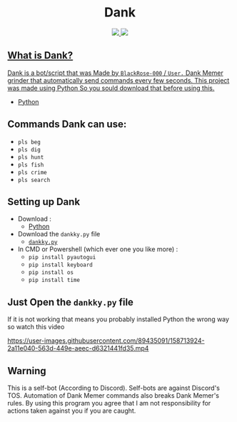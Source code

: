 <div align="center">
    <h1>Dank</h1>
    <a href="https://github.com/BlackRose-000/Dank-Memer-Bot/stargazers">
        <img src=https://img.shields.io/github/stars/BlackRose-000/Dank-Memer-Bot?style=for-the-badge&logo=Python&color=blue/>
    </a>
    <a href="https://github.com/didlly/BlackRose-000/Dank-Memer-Bot/members">
	<img src=https://img.shields.io/github/forks/BlackRose-000/Dank-Memer-Bot?style=for-the-badge&logo=Python&color=blue/>

</div>
  
## What is Dank?
  Dank is a bot/script that was Made by ```BlackRose-000``` / ```User.``` Dank Memer grinder that automatically send commands every few seconds. This project was made using Python So you sould download that before using this.
  - [Python](https://python.org/downloads)
## Commands Dank can use:
  - ``pls beg``
  - ``pls dig``
  - ``pls hunt``
  - ``pls fish``
  - ``pls crime``
  - ``pls search``
 
  ## Setting up Dank
  - Download :
      - [Python](https://python.org/downloads)
  - Download the ``dankky.py``  file
      - [``dankky.py``](https://github.com/BlackRose-000/Dank-Memer-Bot/blob/main/dankky.py)
  - In CMD or Powershell (which ever one you like more) :
      - ``pip install pyautogui``
      - ``pip install keyboard``
      - ``pip install os``
      - ``pip install time``
## Just Open the ``dankky.py`` file 
  If it is not working that means you probably installed Python the wrong way so watch this video
  

  https://user-images.githubusercontent.com/89435091/158713924-2a11e040-563d-449e-aeec-d6321441fd35.mp4



## Warning
  This is a self-bot (According to Discord). Self-bots are against Discord's TOS. Automation of Dank Memer commands also breaks Dank Memer's rules. By using this program you agree that I am not responsibility for actions taken against you if you are caught.
  


  
